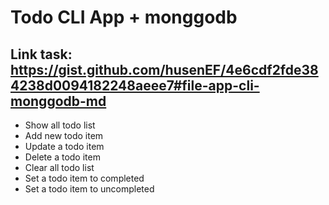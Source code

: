 # Todo CLI App + monggodb
## Link task: https://gist.github.com/husenEF/4e6cdf2fde384238d0094182248aeee7#file-app-cli-monggodb-md

* Show all todo list
* Add new todo item
* Update a todo item
* Delete a todo item
* Clear all todo list
* Set a todo item to completed
* Set a todo item to uncompleted
